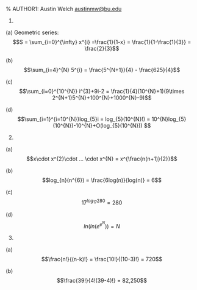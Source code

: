 % AUTHOR1: Austin Welch austinmw@bu.edu

1.
(a) Geometric series: $$S = \sum_{i=0}^{\infty} x^{i} =\frac{1}{1-x} = \frac{1}{1-\frac{1}{3}} = \frac{2}{3}$$

(b) $$\sum_{i=4}^{N} 5^{i} = \frac{5^{N+1}}{4} - \frac{625}{4}$$

(c) $$\sum_{i=0}^{10^{N}} i^{3}+9i-2 = \frac{1}{4}(10^{N}+1)(9\times 2^{N+1}5^{N}+100^{N}+1000^{N}-9)$$

(d) $$\sum_{i=1}^{i=10^{N}}log_{5}i = log_{5}(10^{N}!) = 10^{N}log_{5}(10^{N})-10^{N}+O(log_{5}(10^{N})) $$

2.
(a) $$x\cdot x^{2}\cdot ... \cdot x^{N} = x^{\frac{n(n+1)}{2}}$$

(b) $$log_{n}(n^{6}) = \frac{6log(n)}{log(n)} = 6$$ 

(c) $$17^{log_{17}280} = 280$$

(d) $$ln(ln(e^{e^{N}})) = N$$


3.
(a) $$\frac{n!}{(n-k)!} = \frac{10!}{(10-3)!} = 720$$

(b) $$\frac{39!}{4!(39-4)!} = 82,250$$










